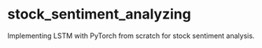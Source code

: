 # stock_sentiment_analyzing
Implementing LSTM with PyTorch from scratch for stock sentiment analysis.
